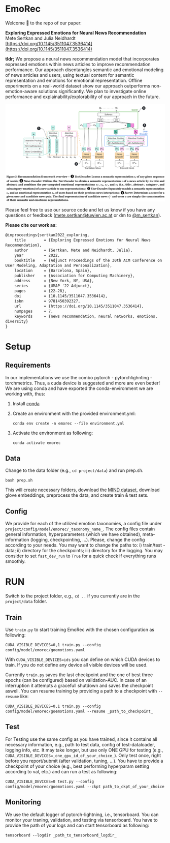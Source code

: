 # EmoRec

Welcome 👋 to the repo of our paper:

**Exploring Expressed Emotions for Neural News Recommendation**<br/>
Mete Sertkan and Julia Neidhardt<br/>
[https://doi.org/10.1145/3511047.3536414](https://doi.org/10.1145/3511047.3536414)

**tldr;**  We propose a neural news recommendation model that incorporates expressed emotions within news articles to improve recommendation performance. Our approach disentangles semantic and emotional modeling of news articles and users, using textual content for semantic representation and emotions for emotional representation. Offline experiments on a real-world dataset show our approach outperforms non-emotion-aware solutions significantly. We plan to investigate online performance and explainability/explorability of our approach in the future.

![This is an image](figures/emorec_overview.png)

Please feel free to use our source code and let us know if you have any questions or feedback ([mete.sertkan@tuwien.ac.at](mailto:mete.sertkan@tuwien.ac.at) or dm to [@m_sertkan](http://twitter.com/m_sertkan)).

**Please cite our work as:**
```
@inproceedings{sertkan2022_exploring,
	title        = {Exploring Expressed Emotions for Neural News Recommendation},
	author       = {Sertkan, Mete and Neidhardt, Julia},
	year         = 2022,
	booktitle    = {Adjunct Proceedings of the 30th ACM Conference on User Modeling, Adaptation and Personalization},
	location     = {Barcelona, Spain},
	publisher    = {Association for Computing Machinery},
	address      = {New York, NY, USA},
	series       = {UMAP '22 Adjunct},
	pages        = {22–28},
	doi          = {10.1145/3511047.3536414},
	isbn         = 9781450392327,
	url          = {https://doi.org/10.1145/3511047.3536414},
	numpages     = 7,
	keywords     = {news recommendation, neural networks, emotions, diversity}
}
```

# Setup

## Requirements
In our implementations we use the combo pytorch - pytorchlighnting - torchmetrics. Thus, a cuda device is suggested and more are even better! We are using conda and have exported the conda-environment we are working with, thus: 
1. Install [conda](https://docs.conda.io/en/latest/)
2. Create an environment with the provided environment.yml:

    ```
    conda env create -n emorec --file environment.yml
    ```
3. Activate the environment as following: 
    ```
    conda activate emorec
    ```

## Data
Change to the data folder (e.g., ``cd project/data``) and run prep.sh. 
```
bash prep.sh
```
This will create necessary folders, download the [MIND dataset](https://msnews.github.io), download glove embeddings, preprocess the data, and create train & test sets. 

## Config
We provide for each of the utilized emotion taxonomies, a config file under ``project/config/model/emorec/_taxonomy_name_``. The config files contain general information, hyperparameters (which we have obtained), meta-information (logging, checkpointing, ...). Please, change the config according to your needs. You may want to change the paths to: i) train/test - data; ii) directory for the checkpoints; iii) directory for the logging. You may consider to set ``fast_dev_run`` to ``True`` for a quick check if everything runs smoothly. 

# RUN
Switch to the project folder, e.g., ``cd ..`` if you currently are in the ``project/data`` folder. 

## Train
Use  ``train.py`` to start training EmoRec with the chosen configuration as following: 
```
CUDA_VISIBLE_DEVICES=0,1 train.py --config config/model/emorec/goemotions.yaml
```
With ``CUDA_VISIBLE_DEVICES=ids`` you can define on which CUDA devices to train. If you do not define any device all visible devices will be used. 

Currently ``train.py`` saves the last checkpoint and the one of best three epochs (can be configured) based on validation-AUC. In case of an interruption it attempts a gracefull shutdown and saves the checkpoint aswell. You can resume training by providing a path to a checkpoint with  ``--resume`` like: 
```
CUDA_VISIBLE_DEVICES=0,1 train.py --config config/model/emorec/goemotions.yaml --resume _path_to_checkpoint_
```

## Test
For Testing use the same config as you have trained, since it contains all necessary information, e.g., path to test data, config of test-dataloader, logging info, etc. It may take longer, but use only ONE GPU for testing (e.g., ``CUDA_VISIBLE_DEVICES=_one_gpu_id_of_your_choice_``). Only test once, right before you report/submit (after validation, tuning, ...). You have to provide a checkpoint of your choice (e.g., best performing hyperparam setting according to val, etc.) and can run a test as following:
```
CUDA_VISIBLE_DEVICES=0 test.py --config config/model/emorec/goemotions.yaml --ckpt path_to_ckpt_of_your_choice
```

## Monitoring
We use the default logger of pytorch-lightning, i.e., tensorboard. You can monitor your traning, validation, and testing via tensorboard. You have to provide the path of your logs and can start tensorboard as following: 
```
tensorboard --logdir _path_to_tensorboard_logdir_
```

